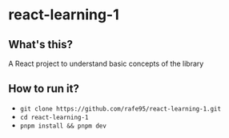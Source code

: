# react-learning-1

## What's this?
A React project to understand basic concepts of the library

## How to run it?
- `git clone https://github.com/rafe95/react-learning-1.git`
- `cd react-learning-1`
- `pnpm install && pnpm dev`
